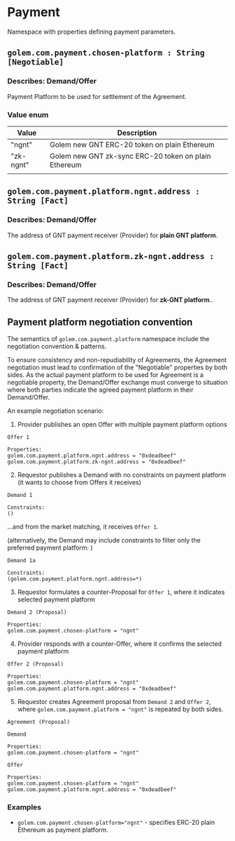 # Payment
Namespace with properties defining payment parameters. 

## `golem.com.payment.chosen-platform : String [Negotiable]`

### Describes: Demand/Offer

Payment Platform to be used for settlement of the Agreement.

### Value enum
| Value     | Description                                          |
| --------- | ---------------------------------------------------- |
| "ngnt"    | Golem new GNT ERC-20 token on plain Ethereum         |
| "zk-ngnt" | Golem new GNT zk-sync ERC-20 token on plain Ethereum |
|           |                                                      |

## `golem.com.payment.platform.ngnt.address : String [Fact]`

### Describes: Demand/Offer

The address of GNT payment receiver (Provider) for **plain GNT platform**.

## `golem.com.payment.platform.zk-ngnt.address : String [Fact]`

### Describes: Demand/Offer

The address of GNT payment receiver (Provider) for **zk-GNT platform**..


## Payment platform negotiation convention

The semantics of `golem.com.payment.platform` namespace include the negotiation convention & patterns. 

To ensure consistency and non-repudiability of Agreements, the Agreement negotiation must lead to confirmation of the "Negotiable" properties by both sides. As the actual payment platform to be used for Agreement is a negotiable property, the Demand/Offer exchange must converge to situation where both parties indicate the agreed payment platform in their Demand/Offer.

An example negotiation scenario:

1. Provider publishes an open Offer with multiple payment platform options 
```
Offer 1

Properties:
golem.com.payment.platform.ngnt.address = "0xdeadbeef"
golem.com.payment.platform.zk-ngnt.address = "0xdeadbeef"
```

2. Requestor publishes a Demand with no constraints on payment platform (it wants to choose from Offers it receives)

```
Demand 1

Constraints:
()
```
...and from the market matching, it receives `Offer 1`.

(alternatively, the Demand may include constraints to filter only the preferred payment platform: )
```
Demand 1a

Constraints:
(golem.com.payment.platform.ngnt.address=*)
```

3. Requestor formulates a counter-Proposal for `Offer 1`, where it indicates selected payment platform
```
Demand 2 (Proposal)

Properties:
golem.com.payment.chosen-platform = "ngnt"
```

4. Provider responds with a counter-Offer, where it confirms the selected payment platform
```
Offer 2 (Proposal)

Properties:
golem.com.payment.chosen-platform = "ngnt"
golem.com.payment.platform.ngnt.address = "0xdeadbeef"
```

5. Requestor creates Agreement proposal from `Demand 2` and `Offer 2`, where `golem.com.payment.platform = "ngnt"` is repeated by both sides. 
```
Agreement (Proposal)

Demand

Properties:
golem.com.payment.chosen-platform = "ngnt"

Offer

Properties:
golem.com.payment.chosen-platform = "ngnt"
golem.com.payment.platform.ngnt.address = "0xdeadbeef"

```


### **Examples**
* `golem.com.payment.chosen-platform="ngnt"` - specifies ERC-20 plain Ethereum as payment platform.
